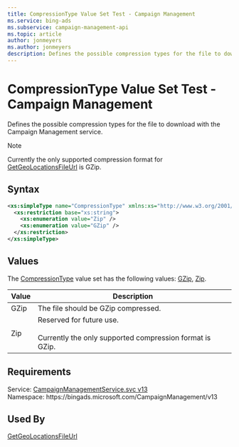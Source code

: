 ```yaml
---
title: CompressionType Value Set Test - Campaign Management
ms.service: bing-ads
ms.subservice: campaign-management-api
ms.topic: article
author: jonmeyers
ms.author: jonmeyers
description: Defines the possible compression types for the file to download with the Campaign Management service.(test)
---
```

# CompressionType Value Set Test - Campaign Management
Defines the possible compression types for the file to download with the Campaign Management service.

> [!NOTE]
> Currently the only supported compression format for [GetGeoLocationsFileUrl](getgeolocationsfileurl.md) is GZip.

## Syntax
```xml
<xs:simpleType name="CompressionType" xmlns:xs="http://www.w3.org/2001/XMLSchema">
  <xs:restriction base="xs:string">
    <xs:enumeration value="Zip" />
    <xs:enumeration value="GZip" />
  </xs:restriction>
</xs:simpleType>
```

## <a name="values"></a>Values

The [CompressionType](compressiontype.md) value set has the following values: [GZip](#gzip), [Zip](#zip).

|Value|Description|
|-----------|---------------|
|<a name="gzip"></a>GZip|The file should be GZip compressed.|
|<a name="zip"></a>Zip|Reserved for future use.<br/><br/>Currently the only supported compression format is GZip.|

## Requirements
Service: [CampaignManagementService.svc v13](https://campaign.api.bingads.microsoft.com/Api/Advertiser/CampaignManagement/v13/CampaignManagementService.svc)  
Namespace: https\://bingads.microsoft.com/CampaignManagement/v13  

## Used By
[GetGeoLocationsFileUrl](getgeolocationsfileurl.md)  
